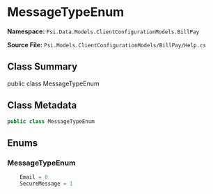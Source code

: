 # MessageTypeEnum

**Namespace:** `Psi.Data.Models.ClientConfigurationModels.BillPay`

**Source File:** `Psi.Models.ClientConfigurationModels/BillPay/Help.cs`

## Class Summary

public class MessageTypeEnum

## Class Metadata

```typescript
public class MessageTypeEnum
```

## Enums

### MessageTypeEnum

```typescript
    Email = 0
    SecureMessage = 1
```

